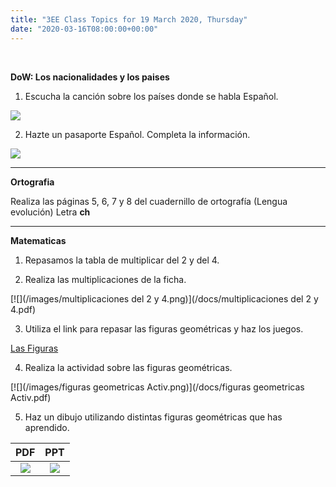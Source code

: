 ```yaml
---
title: "3EE Class Topics for 19 March 2020, Thursday"
date: "2020-03-16T08:00:00+00:00"
---
```


&nbsp;

**DoW: Los nacionalidades y los paises**

1. Escucha la canción sobre los países donde se habla Español.

[![](/images/Países.png)](https://rockalingua.com/videos/spanish-speaking-countries)

2. Hazte un pasaporte Español. Completa la información.

[![](/images/spanishPassport.png)](/docs/t2-sp-13822-spanish-passport-template-activity_ver_1.pdf)

<hr>

**Ortografia**

Realiza las páginas 5, 6, 7 y 8 del cuadernillo de ortografía (Lengua evolución) Letra **ch**

<hr>

**Matematicas**

1. Repasamos la tabla de multiplicar del 2 y del 4.

2. Realiza las multiplicaciones de la ficha.

[![](/images/multiplicaciones del 2 y 4.png)](/docs/multiplicaciones del 2 y 4.pdf)

3. Utiliza el link para repasar las figuras geométricas y haz los juegos.

[Las Figuras](https://www.onlinefreespanish.com/aplica/lessons/shapes/shapesmenu.htm#.XnRgKS2cbUI)

4. Realiza la actividad sobre las figuras geométricas.

[![](/images/figuras geometricas Activ.png)](/docs/figuras geometricas Activ.pdf)

5. Haz un dibujo utilizando distintas figuras geométricas que has aprendido.

**PDF** | **PPT**
:---: | :---:
[![](/images/figures.png)](/docs/figuras.pdf) | [![](/images/figures.png)](/docs/figuras.ppt) 

<br/>
<br/>

